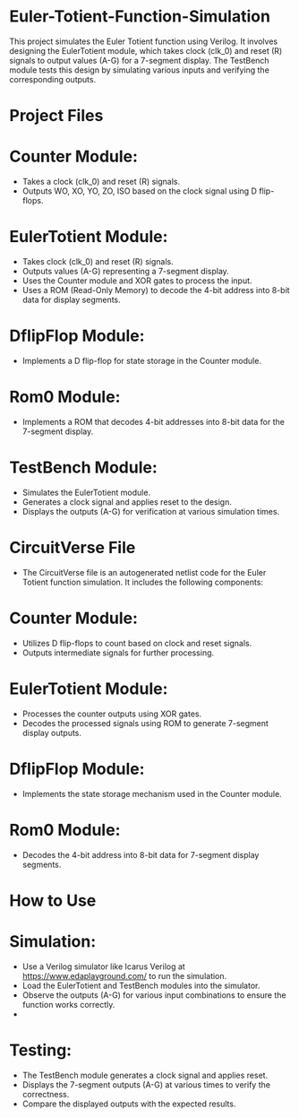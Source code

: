 # Euler-Totient-Function-Simulation
This project simulates the Euler Totient function using Verilog. It involves designing the EulerTotient module, which takes clock (clk_0) and reset (R) signals to output values (A-G) for a 7-segment display. The TestBench module tests this design by simulating various inputs and verifying the corresponding outputs.


# Project Files
# Counter Module:

- Takes a clock (clk_0) and reset (R) signals.
- Outputs WO, XO, YO, ZO, ISO based on the clock signal using D flip-flops.
  
# EulerTotient Module:
- Takes clock (clk_0) and reset (R) signals.
- Outputs values (A-G) representing a 7-segment display.
- Uses the Counter module and XOR gates to process the input.
- Uses a ROM (Read-Only Memory) to decode the 4-bit address into 8-bit data for display segments.
  
# DflipFlop Module:
- Implements a D flip-flop for state storage in the Counter module.

# Rom0 Module:
- Implements a ROM that decodes 4-bit addresses into 8-bit data for the 7-segment display.

# TestBench Module:
- Simulates the EulerTotient module.
- Generates a clock signal and applies reset to the design.
- Displays the outputs (A-G) for verification at various simulation times.
  
# CircuitVerse File
- The CircuitVerse file is an autogenerated netlist code for the Euler Totient function simulation. It includes the following components:

# Counter Module:

- Utilizes D flip-flops to count based on clock and reset signals.
- Outputs intermediate signals for further processing.

# EulerTotient Module:
- Processes the counter outputs using XOR gates.
- Decodes the processed signals using ROM to generate 7-segment display outputs.
  
# DflipFlop Module:
- Implements the state storage mechanism used in the Counter module.

# Rom0 Module:
- Decodes the 4-bit address into 8-bit data for 7-segment display segments.
  
# How to Use
# Simulation:
- Use a Verilog simulator like Icarus Verilog at https://www.edaplayground.com/ to run the simulation.
- Load the EulerTotient and TestBench modules into the simulator.
- Observe the outputs (A-G) for various input combinations to ensure the function works correctly.
- 
# Testing:

- The TestBench module generates a clock signal and applies reset.
- Displays the 7-segment outputs (A-G) at various times to verify the correctness.
- Compare the displayed outputs with the expected results.
